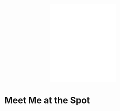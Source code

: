 <p align="center"><img src="./client/components/images/logo3.png" alt="Meet Me at the Spot" height="250" /></p>

# Meet Me at the Spot
